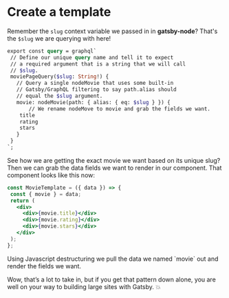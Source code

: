 # Create a template

Remember the `slug` context variable we passed in in **gatsby-node**? That's the `$slug` we are querying with here!

```graphql
export const query = graphql`
 // Define our unique query name and tell it to expect
 // a required argument that is a string that we will call
 // $slug.
 moviePageQuery($slug: String!) {
   // Query a single nodeMovie that uses some built-in
   // Gatsby/GraphQL filtering to say path.alias should
   // equal the $slug argument.
   movie: nodeMovie(path: { alias: { eq: $slug } }) {
       // We rename nodeMove to movie and grab the fields we want.
    title
    rating
    stars
   }
 }
`;
```

See how we are getting the exact movie we want based on its unique slug? Then we can grab the data fields we want to render in our component. That component looks like this now:

```jsx
const MovieTemplate = ({ data }) => {
 const { movie } = data;
 return (
   <div>
     <div>{movie.title}</div>
     <div>{movie.rating}</div>
     <div>{movie.stars}</div>
   </div>
 );
};
```

Using Javascript destructuring we pull the data we named \`movie\` out and render the fields we want.

Wow, that’s a lot to take in, but if you get that pattern down alone, you are well on your way to building large sites with Gatsby. 💥
